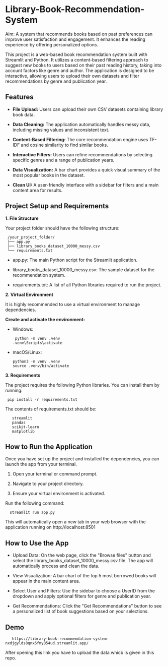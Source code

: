 # Library-Book-Recommendation-System
Aim: A system that recommends books based on past preferences can improve user satisfaction and engagement. It enhances the reading experience by offering personalized options.

This project is a web-based book recommendation system built with Streamlit and Python. It utilizes a content-based filtering approach to suggest new books to users based on their past reading history, taking into account factors like genre and author. The application is designed to be interactive, allowing users to upload their own datasets and filter recommendations by genre and publication year.

## Features

* **File Upload:** Users can upload their own CSV datasets containing library book data.

* **Data Cleaning:** The application automatically handles messy data, including missing values and inconsistent text.

* **Content-Based Filtering:** The core recommendation engine uses TF-IDF and cosine similarity to find similar books.

* **Interactive Filters:** Users can refine recommendations by selecting specific genres and a range of publication years.

* **Data Visualization:** A bar chart provides a quick visual summary of the most popular books in the dataset.

* **Clean UI:** A user-friendly interface with a sidebar for filters and a main content area for results.

## Project Setup and Requirements

**1. File Structure**

Your project folder should have the following structure:

     /your_project_folder/
     ├── app.py
     ├── library_books_dataset_10000_messy.csv
     └── requirements.txt

* app.py: The main Python script for the Streamlit application.

* library_books_dataset_10000_messy.csv: The sample dataset for the recommendation system.

* requirements.txt: A list of all Python libraries required to run the project.


**2. Virtual Environment**

It is highly recommended to use a virtual environment to manage dependencies.

**Create and activate the environment:**

* Windows:

       python -m venv .venv
      .venv\Scripts\activate

* macOS/Linux:

      python3 -m venv .venv
      source .venv/bin/activate

**3. Requirements**

The project requires the following Python libraries. You can install them by running:

     pip install -r requirements.txt

The contents of requirements.txt should be:

       streamlit
       pandas
       scikit-learn
       matplotlib

## How to Run the Application

Once you have set up the project and installed the dependencies, you can launch the app from your terminal.

1. Open your terminal or command prompt.

2. Navigate to your project directory.

3. Ensure your virtual environment is activated.

Run the following command:

      streamlit run app.py

This will automatically open a new tab in your web browser with the application running on http://localhost:8501

## How to Use the App

* Upload Data: On the web page, click the "Browse files" button and select the library_books_dataset_10000_messy.csv file. The app will automatically process and clean the data.

* View Visualization: A bar chart of the top 5 most borrowed books will appear in the main content area.

* Select User and Filters: Use the sidebar to choose a UserID from the dropdown and apply optional filters for genre and publication year.

* Get Recommendations: Click the "Get Recommendations" button to see a personalized list of book suggestions based on your selections.

## Demo

       https://library-book-recommendation-system-nxdjgylds8qnx6fmy854ud.streamlit.app/

After opening this link you have to upload the data whicb is given in this repo. 
